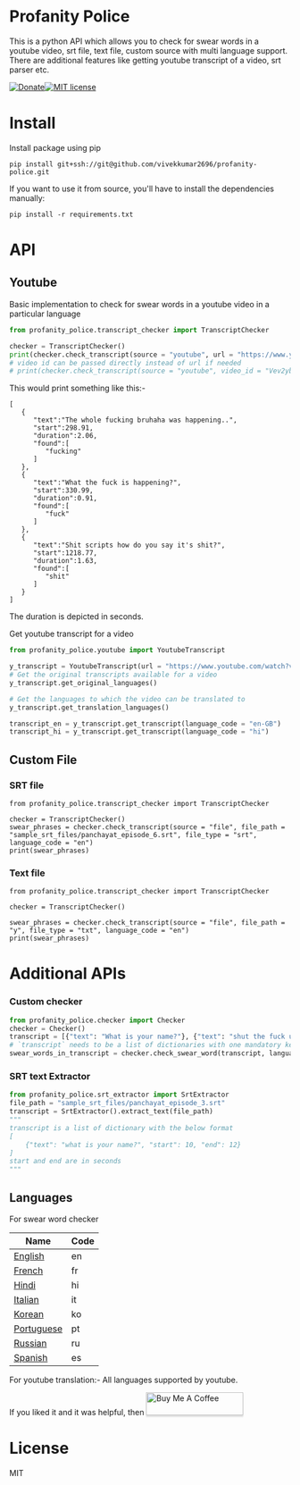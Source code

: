 # Profanity Police
This is a python API which allows you to check for swear words in a youtube video, srt file, text file, custom source with multi language support. There are additional features like getting youtube transcript of a video, srt parser etc.

[![Donate](https://img.shields.io/badge/Donate-PayPal-green.svg)](https://paypal.me/vivekkumar2696?locale.x=en_GB)[![MIT license](http://img.shields.io/badge/license-MIT-brightgreen.svg?style=flat)](http://opensource.org/licenses/MIT)


# Install

Install package using pip
```
pip install git+ssh://git@github.com/vivekkumar2696/profanity-police.git
```
If you want to use it from source, you'll have to install the dependencies manually:
```
pip install -r requirements.txt
```

# API

## Youtube
Basic implementation to check for swear words in a youtube video in a particular language

```python
from profanity_police.transcript_checker import TranscriptChecker

checker = TranscriptChecker()
print(checker.check_transcript(source = "youtube", url = "https://www.youtube.com/watch?v=Vev2ybF2Z6g", language_code = "en"))
# video id can be passed directly instead of url if needed
# print(checker.check_transcript(source = "youtube", video_id = "Vev2ybF2Z6g", language_code = "hi"))
```
This would print something like this:-
```
[
   {
      "text":"The whole fucking bruhaha was happening..",
      "start":298.91,
      "duration":2.06,
      "found":[
         "fucking"
      ]
   },
   {
      "text":"What the fuck is happening?",
      "start":330.99,
      "duration":0.91,
      "found":[
         "fuck"
      ]
   },
   {
      "text":"Shit scripts how do you say it's shit?",
      "start":1218.77,
      "duration":1.63,
      "found":[
         "shit"
      ]
   }
]
```
The duration is depicted in seconds.

Get youtube transcript for a video
```python
from profanity_police.youtube import YoutubeTranscript

y_transcript = YoutubeTranscript(url = "https://www.youtube.com/watch?v=Vev2ybF2Z6g&ab_channel=AllIndiaBakchod")
# Get the original transcripts available for a video
y_transcript.get_original_languages()

# Get the languages to which the video can be translated to
y_transcript.get_translation_languages()

transcript_en = y_transcript.get_transcript(language_code = "en-GB")
transcript_hi = y_transcript.get_transcript(language_code = "hi")
```

## Custom File

### SRT file
```
from profanity_police.transcript_checker import TranscriptChecker

checker = TranscriptChecker()
swear_phrases = checker.check_transcript(source = "file", file_path = "sample_srt_files/panchayat_episode_6.srt", file_type = "srt", language_code = "en")
print(swear_phrases)
```

### Text file

```
from profanity_police.transcript_checker import TranscriptChecker

checker = TranscriptChecker()

swear_phrases = checker.check_transcript(source = "file", file_path = "y", file_type = "txt", language_code = "en")
print(swear_phrases)
```

# Additional APIs

### Custom checker
```python
from profanity_police.checker import Checker
checker = Checker()
transcript = [{"text": "What is your name?"}, {"text": "shut the fuck up"}]
# `transcript` needs to be a list of dictionaries with one mandatory key - `text` 
swear_words_in_transcript = checker.check_swear_word(transcript, language_code)
```             
### SRT text Extractor
```python
from profanity_police.srt_extractor import SrtExtractor
file_path = "sample_srt_files/panchayat_episode_3.srt"
transcript = SrtExtractor().extract_text(file_path)
"""
transcript is a list of dictionary with the below format
[
    {"text": "what is your name?", "start": 10, "end": 12}
]
start and end are in seconds
"""
```

## Languages

For swear word checker

| Name             | Code |
| ---------------- | ---- |
| [English](en)    | en   |
| [French](fr)     | fr   |
| [Hindi](hi)      | hi   |
| [Italian](it)    | it   |
| [Korean](ko)     | ko   |
| [Portuguese](pt) | pt   |
| [Russian](ru)    | ru   |
| [Spanish](es)    | es   |

For youtube translation:-
All languages supported by youtube.

If you liked it and it was helpful, then
<a href="https://www.buymeacoffee.com/vivekkumar2696" target="_blank"><img src="https://www.buymeacoffee.com/assets/img/custom_images/orange_img.png" alt="Buy Me A Coffee" style="height: 41px !important;width: 174px !important;box-shadow: 0px 3px 2px 0px rgba(190, 190, 190, 0.5) !important;-webkit-box-shadow: 0px 3px 2px 0px rgba(190, 190, 190, 0.5) !important;" ></a>

# License
MIT
